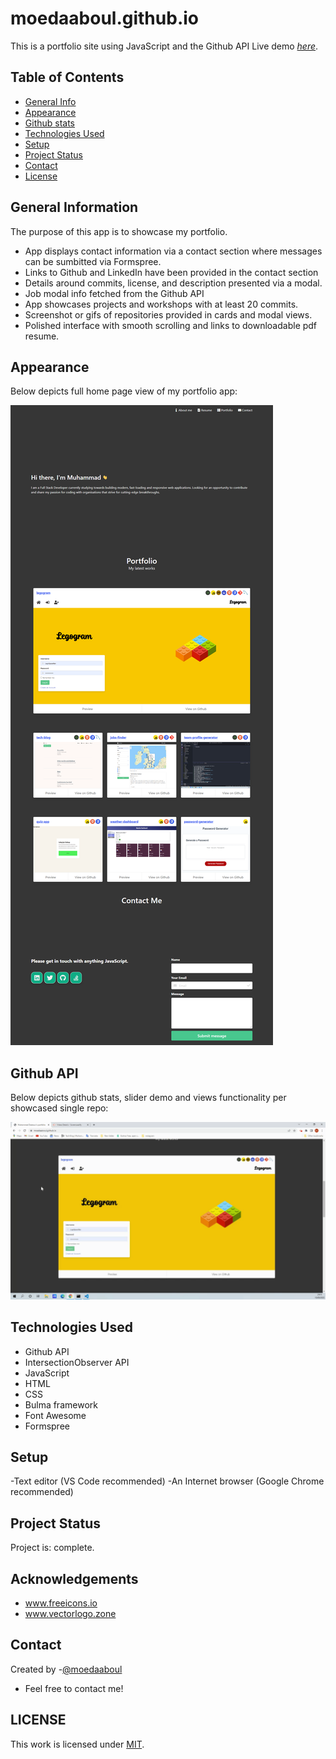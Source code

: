 # moedaaboul.github.io

This is a portfolio site using JavaScript and the Github API
Live demo [_here_](https://moedaaboul.github.io/).

## Table of Contents

- [General Info](#general-information)
- [Appearance](#appearance)
- [Github stats](#github-api)
- [Technologies Used](#technologies-used)
- [Setup](#setup)
- [Project Status](#project-status)
- [Contact](#contact)
- [License](#license)

## General Information

The purpose of this app is to showcase my portfolio.

- App displays contact information via a contact section where messages can be sumbitted via Formspree.
- Links to Github and LinkedIn have been provided in the contact section
- Details around commits, license, and description presented via a modal.
- Job modal info fetched from the Github API
- App showcases projects and workshops with at least 20 commits.
- Screenshot or gifs of repositories provided in cards and modal views.
- Polished interface with smooth scrolling and links to downloadable pdf resume.

## Appearance

Below depicts full home page view of my portfolio app:

![Full page view of portfolio](./assets/my-portfolio.png)

## Github API

Below depicts github stats, slider demo and views functionality per showcased single repo:

![Github stats for legogram showing spinning and counter animations in commit icon and number respectively.](./assets/github-stat.gif)

## Technologies Used

- Github API
- IntersectionObserver API
- JavaScript
- HTML
- CSS
- Bulma framework
- Font Awesome
- Formspree

## Setup

-Text editor (VS Code recommended)
-An Internet browser (Google Chrome recommended)

## Project Status

Project is: complete.

## Acknowledgements

- www.freeicons.io
- www.vectorlogo.zone

## Contact

Created by -[@moedaaboul](https://github.com/moedaaboull)

- Feel free to contact me!

## LICENSE

This work is licensed under
[MIT](https://github.com/moedaaboul/moedaaboul.github.io/blob/main/LICENSE).
